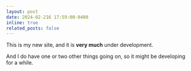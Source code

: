 ```yaml
---
layout: post
date: 2024-02-216 17:59:00-0400
inline: true
related_posts: false
---
```


This is my new site, and it is **very much** under development.

And I do have one or two other things going on, so it might be developing for a while. 
